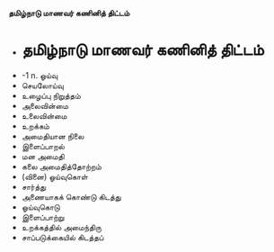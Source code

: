 **தமிழ்நாடு மாணவர் கணினித் திட்டம்**
- # தமிழ்நாடு மாணவர் கணினித் திட்டம்
- -1 n. ஓய்வு
- செயலோய்வு
- உழைப்பு நிறுத்தம்
- அலைவின்மை
- உலைவின்மை
- உறக்கம்
- அமைதியான நிலை
- இளைப்பாறல்
- மன அமைதி
- கலை அமைதித்தோற்றம்
- (வினை) ஓய்வுகொள்
- சார்த்து
- அணையாகக் கொண்டு கிடத்து
- ஓய்வுகொடு
- இளைப்பாற்று
- உறக்கத்தில் அமைந்திரு
- சாப்படுக்கையில் கிடத்தப்

